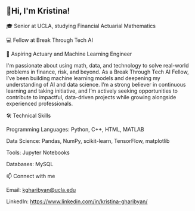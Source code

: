 ## 👋Hi, I'm Kristina!

🎓 Senior at UCLA, studying Financial Actuarial Mathematics

💻 Fellow at Break Through Tech AI

💼 Aspiring Actuary and Machine Learning Engineer


I'm passionate about using math, data, and technology to solve real-world problems in finance, risk, and beyond. As a Break Through Tech AI Fellow, I’ve been building machine learning models and deepening my understanding of AI and data science. I’m a strong believer in continuous learning and taking initiative, and I’m actively seeking opportunities to contribute to impactful, data-driven projects while growing alongside experienced professionals.


🛠 Technical Skills

Programming Languages: Python, C++, HTML, MATLAB

Data Science: Pandas, NumPy, scikit-learn, TensorFlow, matplotlib

Tools: Jupyter Notebooks

Databases: MySQL
 

📫 Connect with me

Email: kgharibyan@ucla.edu

LinkedIn: https://www.linkedin.com/in/kristina-gharibyan/
